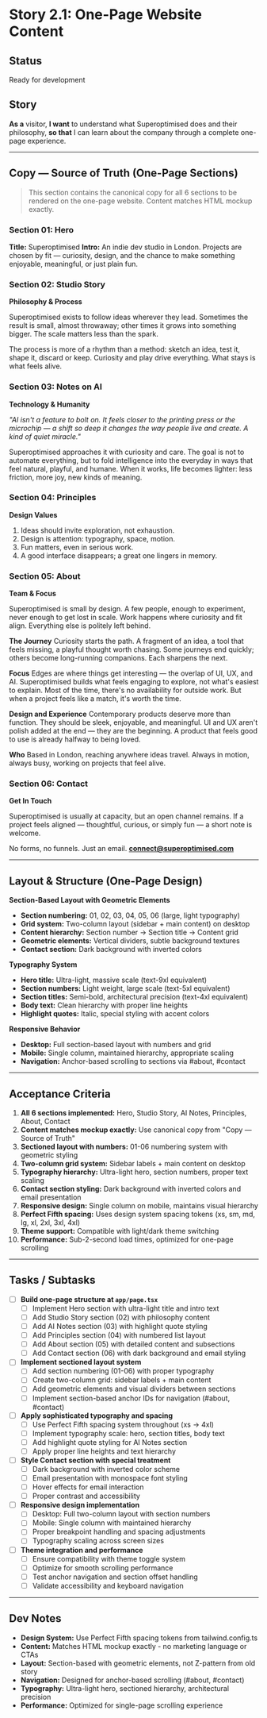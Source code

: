 # Story 2.1: One-Page Website Content

## Status
Ready for development

## Story
**As a** visitor,
**I want** to understand what Superoptimised does and their philosophy,
**so that** I can learn about the company through a complete one-page experience.

---

## Copy — Source of Truth (One-Page Sections)

> This section contains the canonical copy for all 6 sections to be rendered on the one-page website. Content matches HTML mockup exactly.

### Section 01: Hero
**Title:** Superoptimised
**Intro:** An indie dev studio in London. Projects are chosen by fit — curiosity, design, and the chance to make something enjoyable, meaningful, or just plain fun.

### Section 02: Studio Story
**Philosophy & Process**

Superoptimised exists to follow ideas wherever they lead. Sometimes the result is small, almost throwaway; other times it grows into something bigger. The scale matters less than the spark.

The process is more of a rhythm than a method: sketch an idea, test it, shape it, discard or keep. Curiosity and play drive everything. What stays is what feels alive.

### Section 03: Notes on AI
**Technology & Humanity**

*"AI isn't a feature to bolt on. It feels closer to the printing press or the microchip — a shift so deep it changes the way people live and create. A kind of quiet miracle."*

Superoptimised approaches it with curiosity and care. The goal is not to automate everything, but to fold intelligence into the everyday in ways that feel natural, playful, and humane. When it works, life becomes lighter: less friction, more joy, new kinds of meaning.

### Section 04: Principles
**Design Values**

1. Ideas should invite exploration, not exhaustion.
2. Design is attention: typography, space, motion.
3. Fun matters, even in serious work.
4. A good interface disappears; a great one lingers in memory.

### Section 05: About
**Team & Focus**

Superoptimised is small by design. A few people, enough to experiment, never enough to get lost in scale. Work happens where curiosity and fit align. Everything else is politely left behind.

**The Journey**
Curiosity starts the path. A fragment of an idea, a tool that feels missing, a playful thought worth chasing. Some journeys end quickly; others become long-running companions. Each sharpens the next.

**Focus**
Edges are where things get interesting — the overlap of UI, UX, and AI. Superoptimised builds what feels engaging to explore, not what's easiest to explain. Most of the time, there's no availability for outside work. But when a project feels like a match, it's worth the time.

**Design and Experience**
Contemporary products deserve more than function. They should be sleek, enjoyable, and meaningful. UI and UX aren't polish added at the end — they are the beginning. A product that feels good to use is already halfway to being loved.

**Who**
Based in London, reaching anywhere ideas travel. Always in motion, always busy, working on projects that feel alive.

### Section 06: Contact
**Get In Touch**

Superoptimised is usually at capacity, but an open channel remains. If a project feels aligned — thoughtful, curious, or simply fun — a short note is welcome.

No forms, no funnels. Just an email.
**connect@superoptimised.com**

---

## Layout & Structure (One-Page Design)

**Section-Based Layout with Geometric Elements**
- **Section numbering:** 01, 02, 03, 04, 05, 06 (large, light typography)
- **Grid system:** Two-column layout (sidebar + main content) on desktop
- **Content hierarchy:** Section number → Section title → Content grid
- **Geometric elements:** Vertical dividers, subtle background textures
- **Contact section:** Dark background with inverted colors

**Typography System**
- **Hero title:** Ultra-light, massive scale (text-9xl equivalent)
- **Section numbers:** Light weight, large scale (text-5xl equivalent)
- **Section titles:** Semi-bold, architectural precision (text-4xl equivalent)
- **Body text:** Clean hierarchy with proper line heights
- **Highlight quotes:** Italic, special styling with accent colors

**Responsive Behavior**
- **Desktop:** Full section-based layout with numbers and grid
- **Mobile:** Single column, maintained hierarchy, appropriate scaling
- **Navigation:** Anchor-based scrolling to sections via #about, #contact

---

## Acceptance Criteria

1. **All 6 sections implemented:** Hero, Studio Story, AI Notes, Principles, About, Contact
2. **Content matches mockup exactly:** Use canonical copy from "Copy — Source of Truth"
3. **Sectioned layout with numbers:** 01-06 numbering system with geometric styling
4. **Two-column grid system:** Sidebar labels + main content on desktop
5. **Typography hierarchy:** Ultra-light hero, section numbers, proper text scaling
6. **Contact section styling:** Dark background with inverted colors and email presentation
7. **Responsive design:** Single column on mobile, maintains visual hierarchy
8. **Perfect Fifth spacing:** Uses design system spacing tokens (xs, sm, md, lg, xl, 2xl, 3xl, 4xl)
9. **Theme support:** Compatible with light/dark theme switching
10. **Performance:** Sub-2-second load times, optimized for one-page scrolling

---

## Tasks / Subtasks

- [ ] **Build one-page structure at `app/page.tsx`**
  - [ ] Implement Hero section with ultra-light title and intro text
  - [ ] Add Studio Story section (02) with philosophy content
  - [ ] Add AI Notes section (03) with highlight quote styling
  - [ ] Add Principles section (04) with numbered list layout
  - [ ] Add About section (05) with detailed content and subsections
  - [ ] Add Contact section (06) with dark background and email styling

- [ ] **Implement sectioned layout system**
  - [ ] Add section numbering (01-06) with proper typography
  - [ ] Create two-column grid: sidebar labels + main content
  - [ ] Add geometric elements and visual dividers between sections
  - [ ] Implement section-based anchor IDs for navigation (#about, #contact)

- [ ] **Apply sophisticated typography and spacing**
  - [ ] Use Perfect Fifth spacing system throughout (xs → 4xl)
  - [ ] Implement typography scale: hero, section titles, body text
  - [ ] Add highlight quote styling for AI Notes section
  - [ ] Apply proper line heights and text hierarchy

- [ ] **Style Contact section with special treatment**
  - [ ] Dark background with inverted color scheme
  - [ ] Email presentation with monospace font styling
  - [ ] Hover effects for email interaction
  - [ ] Proper contrast and accessibility

- [ ] **Responsive design implementation**
  - [ ] Desktop: Full two-column layout with section numbers
  - [ ] Mobile: Single column with maintained hierarchy
  - [ ] Proper breakpoint handling and spacing adjustments
  - [ ] Typography scaling across screen sizes

- [ ] **Theme integration and performance**
  - [ ] Ensure compatibility with theme toggle system
  - [ ] Optimize for smooth scrolling performance
  - [ ] Test anchor navigation and section offset handling
  - [ ] Validate accessibility and keyboard navigation

---

## Dev Notes

- **Design System:** Use Perfect Fifth spacing tokens from tailwind.config.ts
- **Content:** Matches HTML mockup exactly - no marketing language or CTAs
- **Layout:** Section-based with geometric elements, not Z-pattern from old story
- **Navigation:** Designed for anchor-based scrolling (#about, #contact)
- **Typography:** Ultra-light hero, sectioned hierarchy, architectural precision
- **Performance:** Optimized for single-page scrolling experience